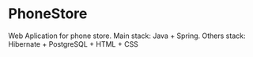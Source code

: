 # PhoneStore
Web Aplication for phone store. Main stack: Java + Spring. Others stack: Hibernate + PostgreSQL + HTML + CSS
